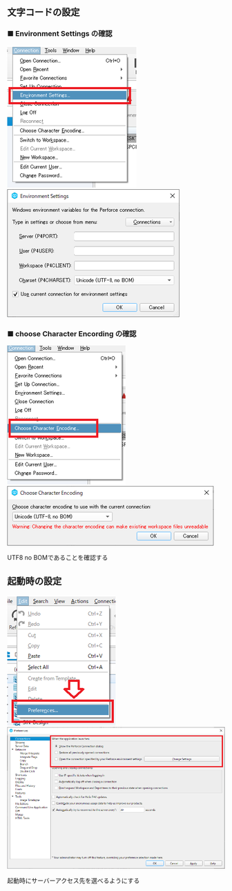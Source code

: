## 文字コードの設定

### ■ Environment Settings の確認

![01_P4V設定01.png](https://raw.githubusercontent.com/radicalgrimoire/radicalgrimoire/main/images/01_P4V設定01.png)　
![01_P4V設定02.png](https://raw.githubusercontent.com/radicalgrimoire/radicalgrimoire/main/images/01_P4V設定02.png)

### ■ choose Character Encording の確認

![01_P4V設定03.png](https://raw.githubusercontent.com/radicalgrimoire/radicalgrimoire/main/images/01_P4V設定03.png)　
![01_P4V設定04.png](https://raw.githubusercontent.com/radicalgrimoire/radicalgrimoire/main/images/01_P4V設定04.png)

UTF8 no BOMであることを確認する

## 起動時の設定

![01_P4V設定05.png](https://raw.githubusercontent.com/radicalgrimoire/radicalgrimoire/main/images/01_P4V設定05.png)　
![01_P4V設定06.png](https://raw.githubusercontent.com/radicalgrimoire/radicalgrimoire/main/images/01_P4V設定06.png)

起動時にサーバーアクセス先を選べるようにする